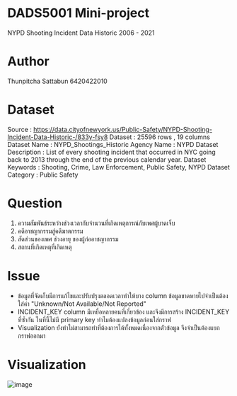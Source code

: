 # DADS5001 Mini-project
NYPD Shooting Incident Data Historic 2006 - 2021

# Author
Thunpitcha Sattabun
6420422010

# Dataset
Source : https://data.cityofnewyork.us/Public-Safety/NYPD-Shooting-Incident-Data-Historic-/833y-fsy8
Dataset : 25596 rows , 19 columns
Dataset Name : NYPD_Shootings_Historic
Agency Name	 : NYPD
Dataset Description	: List of every shooting incident that occurred in NYC  going back to 2013 through the end of the previous calendar year.
Dataset Keywords : Shooting, Crime, Law Enforcement, Public Safety, NYPD
Dataset Category : Public Safety


# Question 
1. ความสัมพันธ์ระหว่างช่วงเวลากับจำนวนที่เกิดเหตุการณ์กับเพศผู้บาดเจ็บ
2. คดีอาชญากรรมสู่คดีฆาตกรรม
3. สัดส่วนของเพศ ช่วงอายุ ของผู้ก่ออาชญากรรม
4. สถานที่เกิดเหตุที่เกิดเหตุ

# Issue
* ข้อมูลที่จัดเก็บมีการแก้ไขและปรับปรุงตลอดเวลาทำให้บาง column ข้อมูลขาดหายไปจำเป็นต้องใส่ค่า "Unknown/Not Available/Not Reported"
* INCIDENT_KEY column มีเหยื่อหลายคนที่เกี่ยวข้อง และจึงมีการสร้าง INCIDENT_KEY ที่ซ้ำกัน ในที่นี้ไม่มี primary key ทำไมต้องแปลงข้อมูลก่อนใส่กราฟ
* Visualization ยังทำไม่สามารถทำที่ต้องการได้ทั้งหมดเนื่องจากตัวข้อมูล จึงจำเป็นต้องแยกกราฟออกมา

# Visualization
![image](https://imgur.com/jvwe8NJ.jpg)
